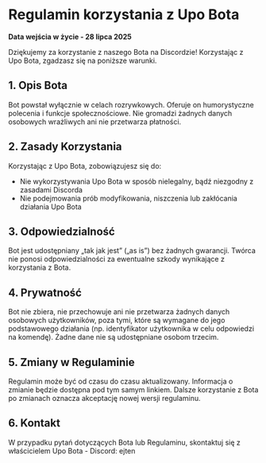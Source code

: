 # Regulamin korzystania z Upo Bota

**Data wejścia w życie - 28 lipca 2025**

Dziękujemy za korzystanie z naszego Bota na Discordzie!
Korzystając z Upo Bota, zgadzasz się na poniższe warunki.

## 1. Opis Bota
Bot powstał wyłącznie w celach rozrywkowych. Oferuje on humorystyczne polecenia i funkcje społecznościowe. Nie gromadzi żadnych danych osobowych wrażliwych ani nie przetwarza płatności.

## 2. Zasady Korzystania
Korzystając z Upo Bota, zobowiązujesz się do:
- Nie wykorzystywania Upo Bota w sposób nielegalny, bądź niezgodny z zasadami Discorda
- Nie podejmowania prób modyfikowania, niszczenia lub zakłócania działania Upo Bota

## 3. Odpowiedzialność
Bot jest udostępniany „tak jak jest” („as is”) bez żadnych gwarancji. Twórca nie ponosi odpowiedzialności za ewentualne szkody wynikające z korzystania z Bota.

## 4. Prywatność
Bot nie zbiera, nie przechowuje ani nie przetwarza żadnych danych osobowych użytkowników, poza tymi, które są wymagane do jego podstawowego działania (np. identyfikator użytkownika w celu odpowiedzi na komendę). Żadne dane nie są udostępniane osobom trzecim.

## 5. Zmiany w Regulaminie
Regulamin może być od czasu do czasu aktualizowany. Informacja o zmianie będzie dostępna pod tym samym linkiem. Dalsze korzystanie z Bota po zmianach oznacza akceptację nowej wersji regulaminu.

## 6. Kontakt
W przypadku pytań dotyczących Bota lub Regulaminu, skontaktuj się z właścicielem Upo Bota - Discord: ejten
